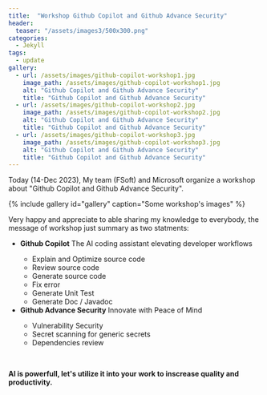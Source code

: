 ```yaml
---
title:  "Workshop Github Copilot and Github Advance Security"
header:
  teaser: "/assets/images3/500x300.png"
categories: 
  - Jekyll
tags:
  - update
gallery:
  - url: /assets/images/github-copilot-workshop1.jpg
    image_path: /assets/images/github-copilot-workshop1.jpg
    alt: "Github Copilot and Github Advance Security"
    title: "Github Copilot and Github Advance Security"
  - url: /assets/images/github-copilot-workshop2.jpg
    image_path: /assets/images/github-copilot-workshop2.jpg
    alt: "Github Copilot and Github Advance Security"
    title: "Github Copilot and Github Advance Security"
  - url: /assets/images/github-copilot-workshop3.jpg
    image_path: /assets/images/github-copilot-workshop3.jpg
    alt: "Github Copilot and Github Advance Security"
    title: "Github Copilot and Github Advance Security"
---
```


Today (14-Dec 2023), My team (FSoft) and Microsoft organize a workshop about "Github Copilot and Github Advance Security".

{% include gallery id="gallery" caption="Some workshop's images" %}

Very happy and appreciate to able sharing my knowledge to everybody, the message of workshop just summary as two statments:
<ul>
  <li><b>Github Copilot</b> The AI coding assistant elevating developer workflows</li>
  <ul>
    <li>Explain and Optimize source code</li>
    <li>Review source code</li>
    <li>Generate source code</li>
    <li>Fix error</li>
    <li>Generate Unit Test</li>
    <li>Generate Doc / Javadoc</li>
  </ul>
  <li><b>Github Advance Security</b> Innovate with Peace of Mind</li>
  <ul>
    <li>Vulnerability Security</li>
    <li>Secret scanning for generic secrets</li>
    <li>Dependencies review</li>
  </ul>
</ul>

<br>

<b> AI is powerfull, let's utilize it into your work to inscrease quality and productivity. </b>